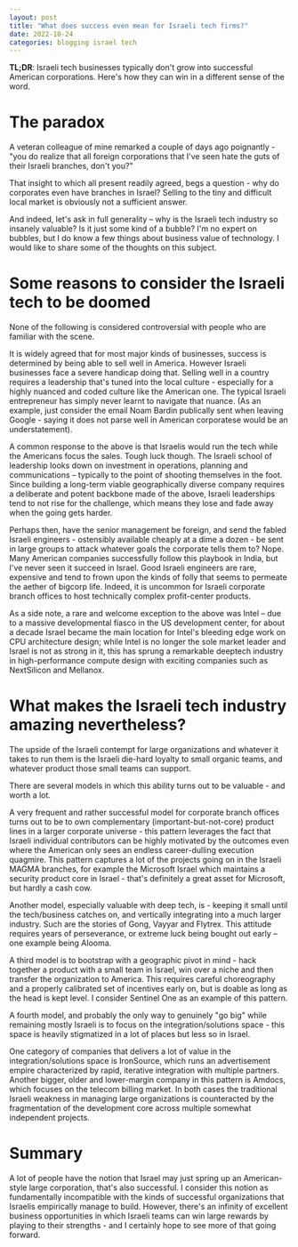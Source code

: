 ```yaml
---
layout: post
title: "What does success even mean for Israeli tech firms?"
date: 2022-10-24
categories: blogging israel tech
---
```

**TL;DR**: Israeli tech businesses typically don't grow into successful American corporations. Here's how they can win in a different sense of the word.

# The paradox
A veteran colleague of mine remarked a couple of days ago poignantly - "you do realize that all foreign corporations that I've seen hate the guts of their Israeli branches, don't you?"

That insight to which all present readily agreed, begs a question - why do corporates even have branches in Israel? Selling to the tiny and difficult local market is obviously not a sufficient answer.

And indeed, let's ask in full generality – why is the Israeli tech industry so insanely valuable? Is it just some kind of a bubble? I'm no expert on bubbles, but I do know a few things about business value of technology. I would like to share some of the thoughts on this subject.

# Some reasons to consider the Israeli tech to be doomed 
None of the following is considered controversial with people who are familiar with the scene.

It is widely agreed that for most major kinds of businesses, success is determined by being able to sell well in America. However Israeli businesses face a severe handicap doing that. Selling well in a country requires a leadership that's tuned into the local culture - especially for a highly nuanced and coded culture like the American one. The typical Israeli entrepreneur has simply never learnt to navigate that nuance. (As an example, just consider the email Noam Bardin publically sent when leaving Google - saying it does not parse well in American corporatese would be an understatement).

A common response to the above is that Israelis would run the tech while the Americans focus the sales. Tough luck though. The Israeli school of leadership looks down on investment in operations, planning and communications – typically to the point of shooting themselves in the foot. Since building a long-term viable geographically diverse company requires a deliberate and potent backbone made of the above, Israeli leaderships tend to not rise for the challenge, which means they lose and fade away when the going gets harder.

Perhaps then, have the senior management be foreign, and send the fabled Israeli engineers - ostensibly available cheaply at a dime a dozen - be sent in large groups to attack whatever goals the corporate tells them to? Nope. Many American companies successfully follow this playbook in India, but I've never seen it succeed in Israel. Good Israeli engineers are rare, expensive and tend to frown upon the kinds of folly that seems to permeate the aether of bigcorp life. Indeed, it is uncommon for Israeli corporate branch offices to host technically complex profit-center products. 

As a side note, a rare and welcome exception to the above was Intel – due to a massive developmental fiasco in the US development center, for about a decade Israel became the main location for Intel's bleeding edge work on CPU architecture design; while Intel is no longer the sole market leader and Israel is not as strong in it, this has sprung a remarkable deeptech industry in high-performance compute design with exciting companies such as NextSilicon and Mellanox.

# What makes the Israeli tech industry amazing nevertheless?
The upside of the Israeli contempt for large organizations and whatever it takes to run them is the Israeli die-hard loyalty to small organic teams, and whatever product those small teams can support.

There are several models in which this ability turns out to be valuable - and worth a lot.

A very frequent and rather successful model for corporate branch offices turns out to be to own complementary (important-but-not-core) product lines in a larger corporate universe - this pattern leverages the fact that Israeli individual contributors can be highly motivated by the outcomes even where the American only sees an endless career-dulling execution quagmire. This pattern captures a lot of the projects going on in the Israeli MAGMA branches, for example the Microsoft Israel which maintains a security product core in Israel - that's definitely a great asset for Microsoft, but hardly a cash cow.

Another model, especially valuable with deep tech, is - keeping it small until the tech/business catches on, and vertically integrating into a much larger industry. Such are the stories of Gong, Vayyar and Flytrex. This attitude requires years of perseverance, or extreme luck being bought out early – one example being Alooma.

A third model is to bootstrap with a geographic pivot in mind - hack together a product with a small team in Israel, win over a niche and then transfer the organization to America. This requires careful choreography and a properly calibrated set of incentives early on, but is doable as long as the head is kept level. I consider Sentinel One as an example of this pattern.

A fourth model, and probably the only way to genuinely "go big" while remaining mostly Israeli is to focus on the integration/solutions space - this space is heavily stigmatized in a lot of places but less so in Israel.

One category of companies that delivers a lot of value in the integration/solutions space is IronSource, which runs an advertisement empire characterized by rapid, iterative integration with multiple partners. Another bigger, older and lower-margin company in this pattern is Amdocs, which focuses on the telecom billing market. In both cases the traditional Israeli weakness in managing large organizations is counteracted by the fragmentation of the development core across multiple somewhat independent projects.

# Summary
A lot of people have the notion that Israel may just spring up an American-style large corporation, that's also successful. I consider this notion as fundamentally incompatible with the kinds of successful organizations that Israelis empirically manage to build. However, there's an infinity of excellent business opportunities in which Israeli teams can win large rewards by playing to their strengths - and I certainly hope to see more of that going forward.
